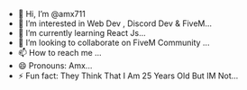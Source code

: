 - 👋 Hi, I’m @amx711
- 👀 I’m interested in Web Dev , Discord Dev & FiveM...
- 🌱 I’m currently learning React Js...
- 💞️ I’m looking to collaborate on FiveM Community ...
- 📫 How to reach me ...
- 😄 Pronouns: Amx...
- ⚡ Fun fact: They Think That I Am 25 Years Old But IM Not...


